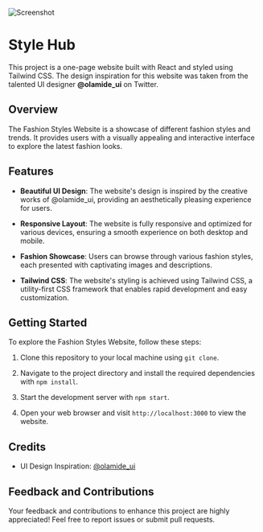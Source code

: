 ![Screenshot](https://github.com/Adedayo-Onabamiro/StyleHub/blob/master/public/img/stylehubsc.png)

# Style Hub

This project is a one-page website built with React and styled using Tailwind CSS. The design inspiration for this website was taken from the talented UI designer **@olamide_ui** on Twitter.

## Overview

The Fashion Styles Website is a showcase of different fashion styles and trends. It provides users with a visually appealing and interactive interface to explore the latest fashion looks.

## Features

- **Beautiful UI Design**: The website's design is inspired by the creative works of @olamide_ui, providing an aesthetically pleasing experience for users.

- **Responsive Layout**: The website is fully responsive and optimized for various devices, ensuring a smooth experience on both desktop and mobile.

- **Fashion Showcase**: Users can browse through various fashion styles, each presented with captivating images and descriptions.

- **Tailwind CSS**: The website's styling is achieved using Tailwind CSS, a utility-first CSS framework that enables rapid development and easy customization.

## Getting Started

To explore the Fashion Styles Website, follow these steps:

1. Clone this repository to your local machine using `git clone`.

2. Navigate to the project directory and install the required dependencies with `npm install`.

3. Start the development server with `npm start`.

4. Open your web browser and visit `http://localhost:3000` to view the website.

## Credits

- UI Design Inspiration: [@olamide_ui](https://twitter.com/olamide_ui)

## Feedback and Contributions

Your feedback and contributions to enhance this project are highly appreciated! Feel free to report issues or submit pull requests.

